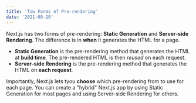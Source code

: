 ```yaml
---
title: 'Tow Forms of Pre-rendering'
date: '2021-08-10'
---
```


Next.js has two forms of pre-rendering: **Static Generation** and **Server-side Rendering**. The difference is in **when** it generates the HTML for a page.

- **Static Generation** is the pre-rendering method that generates the HTML at **build time**. The pre-rendered HTML is then _reused_ on each request.
- **Server-side Rendering** is the pre-rendering method that generates the HTML on **each request**.

Importantly, Next.js lets tyou **choose** which pre-rendering from to use for each page. You can create a "hybrid" Next.js app by using Static Generation for most pages and using Server-side Rendering for others.
